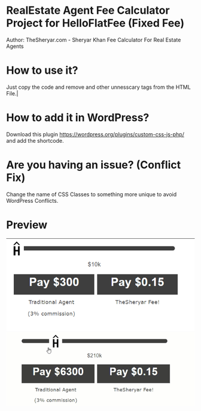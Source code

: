 # RealEstate Agent Fee Calculator Project for HelloFlatFee (Fixed Fee)
Author: TheSheryar.com - Sheryar Khan
Fee Calculator For Real Estate Agents

# How to use it?

Just copy the code and remove <head><body> and other unnesscary tags from the HTML File.|

# How to add it in WordPress?

Download this plugin https://wordpress.org/plugins/custom-css-js-php/ and add the shortcode. 

# Are you having an issue? (Conflict Fix)

Change the name of CSS Classes to something more unique to avoid WordPress Conflicts. 

# Preview
![Image of the Program](Screenshot.png)
<img src="https://raw.githubusercontent.com/thesheryar/realestateagentfeecalculator/master/RealEstate%20Custom%20Calculator.gif">
